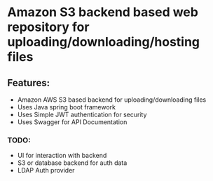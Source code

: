 # Amazon S3 backend based web repository for uploading/downloading/hosting files 

## Features:
* Amazon AWS S3 based backend for uploading/downloading files
* Uses Java spring boot framework
* Uses Simple JWT authentication for security
* Uses Swagger for API Documentation
###  TODO: 
* UI for interaction with backend
* S3 or database backend for auth data
* LDAP Auth provider

